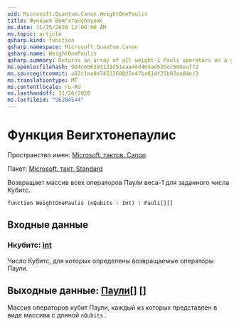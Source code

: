 ```yaml
---
uid: Microsoft.Quantum.Canon.WeightOnePaulis
title: Функция Веигхтонепаулис
ms.date: 11/25/2020 12:00:00 AM
ms.topic: article
qsharp.kind: function
qsharp.namespace: Microsoft.Quantum.Canon
qsharp.name: WeightOnePaulis
qsharp.summary: Returns an array of all weight-1 Pauli operators on a given number of qubits.
ms.openlocfilehash: 904c606393131d51eaa44d464ad52bec509eaf72
ms.sourcegitcommit: a87c1aa8e7453360025e47ba614f25b02ea84ec3
ms.translationtype: MT
ms.contentlocale: ru-RU
ms.lasthandoff: 11/26/2020
ms.locfileid: "96204544"
---
```

# <a name="weightonepaulis-function"></a>Функция Веигхтонепаулис

Пространство имен: [Microsoft. тактов. Canon](xref:Microsoft.Quantum.Canon)

Пакет: [Microsoft. такт. Standard](https://nuget.org/packages/Microsoft.Quantum.Standard)


Возвращает массив всех операторов Паули веса-1 для заданного числа Кубитс.

```qsharp
function WeightOnePaulis (nQubits : Int) : Pauli[][]
```


## <a name="input"></a>Входные данные

### <a name="nqubits--int"></a>Нкубитс: [int](xref:microsoft.quantum.lang-ref.int)

Число Кубитс, для которых определены возвращаемые операторы Паули.



## <a name="output--pauli"></a>Выходные данные: [Паули](xref:microsoft.quantum.lang-ref.pauli)[] []

Массив операторов кубит Паули, каждый из которых представлен в виде массива с длиной `nQubits` .